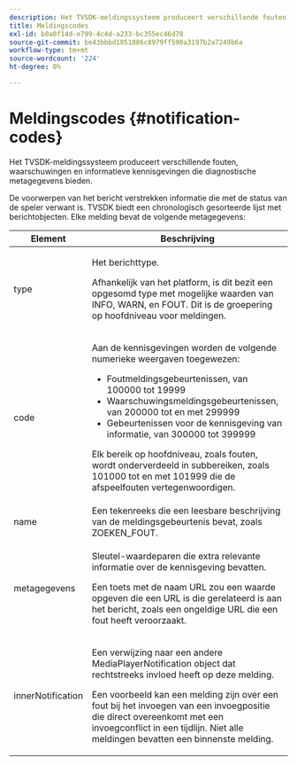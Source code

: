 ```yaml
---
description: Het TVSDK-meldingssysteem produceert verschillende fouten, waarschuwingen en informatieve kennisgevingen die diagnostische metagegevens bieden.
title: Meldingscodes
exl-id: b0a0f14d-e799-4c4d-a233-bc355ec46d78
source-git-commit: be43bbbd1051886c8979ff590a3197b2a7249b6a
workflow-type: tm+mt
source-wordcount: '224'
ht-degree: 0%

---
```


# Meldingscodes {#notification-codes}

Het TVSDK-meldingssysteem produceert verschillende fouten, waarschuwingen en informatieve kennisgevingen die diagnostische metagegevens bieden.

De voorwerpen van het bericht verstrekken informatie die met de status van de speler verwant is. TVSDK biedt een chronologisch gesorteerde lijst met berichtobjecten. Elke melding bevat de volgende metagegevens:

<table frame="all" colsep="1" rowsep="1" id="table_1A32EFFE1834438D8261886EC9D7250D"> 
 <thead> 
  <tr rowsep="1"> 
   <th colname="1" class="entry"><b> Element</b></th> 
   <th colname="2" class="entry"><b> Beschrijving</b></th> 
  </tr> 
 </thead>
 <tbody> 
  <tr rowsep="1"> 
   <td colname="1"><span class="codeph"> type</span> </td> 
   <td colname="2"> <p>Het berichttype. </p> <p>Afhankelijk van het platform, is dit bezit een opgesomd type met mogelijke waarden van INFO, WARN, en FOUT. Dit is de groepering op hoofdniveau voor meldingen. </p> </td> 
  </tr> 
  <tr rowsep="1"> 
   <td colname="1"> <span class="codeph"> code</span> </td> 
   <td colname="2"> <p>Aan de kennisgevingen worden de volgende numerieke weergaven toegewezen: 
     <ul id="ul_A86BF89D6B3B410E81FAD718D3C4A9F0"> 
      <li id="li_8180972D704C40098723734DD4B45643">Foutmeldingsgebeurtenissen, van 100000 tot 19999 </li> 
      <li id="li_0EC29EA5F0034E5EBFEF8E68A6498D39">Waarschuwingsmeldingsgebeurtenissen, van 200000 tot en met 299999 </li> 
      <li id="li_189A53D3D7EF4960A521AB04D00DCF70">Gebeurtenissen voor de kennisgeving van informatie, van 300000 tot 399999 </li> 
     </ul> </p> <p>Elk bereik op hoofdniveau, zoals fouten, wordt onderverdeeld in subbereiken, zoals 101000 tot en met 101999 die de afspeelfouten vertegenwoordigen. </p> </td> 
  </tr> 
  <tr rowsep="1"> 
   <td colname="1"><span class="codeph"> name</span> </td> 
   <td colname="2">Een tekenreeks die een leesbare beschrijving van de meldingsgebeurtenis bevat, zoals <span class="codeph"> ZOEKEN_FOUT</span>. </td> 
  </tr> 
  <tr rowsep="1"> 
   <td colname="1"><span class="codeph"> metagegevens</span> </td> 
   <td colname="2"> <p>Sleutel-waardeparen die extra relevante informatie over de kennisgeving bevatten. </p> <p>Een toets met de naam <span class="codeph"> URL</span> zou een waarde opgeven die een URL is die gerelateerd is aan het bericht, zoals een ongeldige URL die een fout heeft veroorzaakt. </p> </td> 
  </tr> 
  <tr rowsep="0"> 
   <td colname="1"><span class="codeph"> innerNotification</span> </td> 
   <td colname="2"> <p>Een verwijzing naar een andere <span class="codeph"> MediaPlayerNotification</span> object dat rechtstreeks invloed heeft op deze melding. </p> <p>Een voorbeeld kan een melding zijn over een fout bij het invoegen van een invoegpositie die direct overeenkomt met een invoegconflict in een tijdlijn. Niet alle meldingen bevatten een binnenste melding. </p> </td> 
  </tr> 
 </tbody> 
</table>
